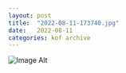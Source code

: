 ```yaml
---
layout:	post
title:	"2022-08-11-173740.jpg"
date:	2022-08-11
categories:	kof archive
---
```


![Image Alt](https://k0f.github.io/assets/2022-08-11-173740.jpg)
